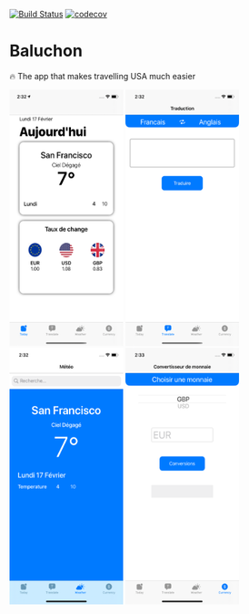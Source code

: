 [![Build Status](https://travis-ci.com/fabricetiennette/Baluchon.svg?branch=master)](https://travis-ci.com/fabricetiennette/Baluchon)       [![codecov](https://codecov.io/gh/fabricetiennette/Baluchon/branch/master/graph/badge.svg)](https://codecov.io/gh/fabricetiennette/Baluchon)

# Baluchon
🔥 The app that makes travelling USA much easier

<img src="./Pictures/Today.png" width="200" height="450">    <img src="./Pictures/Translate.png" width="200" height="450">     <img src="./Pictures/Weather.png" width="200" height="450">     <img src="./Pictures/Currency.png" width="200" height="450">
